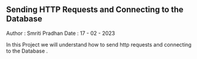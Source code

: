 ## Sending HTTP Requests and Connecting to the Database 

Author : Smriti Pradhan
Date : 17 - 02 - 2023 

In this Project we will understand how to send http requests and connecting to the Database .
#